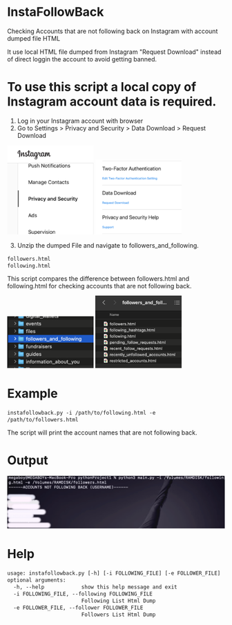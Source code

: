 # InstaFollowBack
Checking Accounts that are not following back on Instagram with account dumped file HTML

It use local HTML file dumped from Instagram "Request Download" instead of direct loggin the account to avoid getting banned.

# To use this script a local copy of Instagram account data is required.

1) Log in your Instagram account with browser
2) Go to Settings > Privacy and Security > Data Download > Request Download

<img src="a0.png" alt="a0" width="200"/>
<img src="a1.png" alt="a1" width="200"/>

3) Unzip the dumped File and navigate to followers_and_following.
```
followers.html
following.html
```

This script compares the difference between followers.html and following.html for checking accounts that are not following back.

<img src="a2.png" alt="a2" width="200"/>
<img src="a3.png" alt="a3" width="200"/>

# Example
```
instafollowback.py -i /path/to/following.html -e /path/to/followers.html
```
The script will print the account names that are not following back.

# Output
![image](output.png)

# Help

```
usage: instafollowback.py [-h] [-i FOLLOWING_FILE] [-e FOLLOWER_FILE]
optional arguments:
  -h, --help            show this help message and exit
  -i FOLLOWING_FILE, --following FOLLOWING_FILE
                        Following List Html Dump
  -e FOLLOWER_FILE, --follower FOLLOWER_FILE
                        Followers List Html Dump
```
